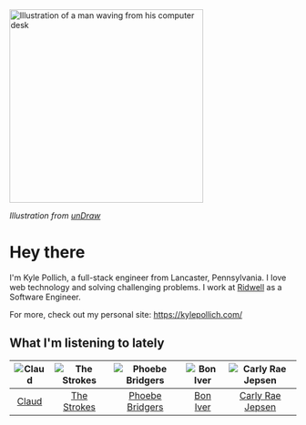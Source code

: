 <img src="https://user-images.githubusercontent.com/6766512/87306713-6f79d900-c4e6-11ea-989a-3242cbfc50c2.png" alt="Illustration of a man waving from his computer desk" height="340" />

_Illustration from [unDraw](https://undraw.co/)_

# Hey there

I'm Kyle Pollich, a full-stack engineer from Lancaster, Pennsylvania. I love web technology and solving challenging problems.
I work at [Ridwell](https://www.ridwell.com/) as a Software Engineer.

For more, check out my personal site: https://kylepollich.com/

## What I'm listening to lately

<!-- begin artists -->
  |![Claud](https://i.scdn.co/image/167451fec85f6dba0583af4890a2feb5652b16f5)|![The Strokes](https://i.scdn.co/image/ab6761610000f17864d74f5985cb66b2f7b60e93)|![Phoebe Bridgers](https://i.scdn.co/image/3b6a427f0c54c0d116c433462ae1dd48474643d0)|![Bon Iver](https://i.scdn.co/image/9258bf0ae0348dc7e2b1279507d2bf597c146bc4)|![Carly Rae Jepsen](https://i.scdn.co/image/75bb29e9852e14d6e8495950a7d20b7715a919c5)|
  |:---:|:---:|:---:|:---:|:---:|
  |[Claud](https://open.spotify.com/artist/5MaQlvNGOaTj39apHsXVq1)|[The Strokes](https://open.spotify.com/artist/0epOFNiUfyON9EYx7Tpr6V)|[Phoebe Bridgers](https://open.spotify.com/artist/1r1uxoy19fzMxunt3ONAkG)|[Bon Iver](https://open.spotify.com/artist/4LEiUm1SRbFMgfqnQTwUbQ)|[Carly Rae Jepsen](https://open.spotify.com/artist/6sFIWsNpZYqfjUpaCgueju)|
<!-- end artists -->
